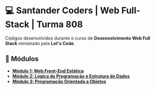 # :computer: Santander Coders | Web Full-Stack | Turma 808

Códigos desenvolvidos durante o curso de **Desenvolvimento Web Full Stack** ministrado pela **Let's Code**.

## :orange_book: Módulos

- **[Módulo 1: Web Front-End Estática](/MODULO_01)**
- **[Módulo 2: Lógica de Programação e Estrutura de Dados](/MODULO_02)**
- **[Módulo 3: Programação Orientada a Objetos](/MODULO_03)**
